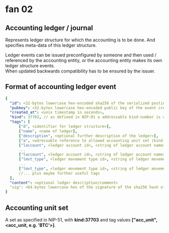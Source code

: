 # fan 02

## Accounting ledger / journal

Represents ledger structure for which the accounting is to be done. And specifies meta-data of this ledger structure.  

Ledger events can be issued preconfigured by someone and then used / referenced by the accounting entity, or the accounting entity makes its own ledger structure events.  
When updated backwards compatibility has to be ensured by the issuer.

## Format of accounting ledger event

~~~yaml
{
  "id": <32-bytes lowercase hex-encoded sha256 of the serialized posting data>,
  "pubkey": <32-bytes lowercase hex-encoded public key of the event creator>,
  "created_at": <unix timestamp in seconds>,
  "kind": 37702, // as defined in NIP-01 a addressable kind-number is used for this event-type
  "tags": [
      ["d", <identifier for ledger structure>],
      ["name", <name of ledger],
      ["description", <optional further description of the ledger>],
      ["a", <adressable reference to allowed accounting unit set (kind 37703) as specified below>],
      ["laccount", <ledger account id>, <string of ledger account name>, <optional further description of ledger account>],
      ...
      ["laccount", <ledger account id>, <string of ledger account name>, <optional further description of ledger account>],
      ["lmvt_type", <ledger movement type id>, <string of ledger movement type id>, <optional further description of ledger movement type>],
      ...
      ["lmvt_type", <ledger movement type id>, <string of ledger movement type id>, <optional further description of ledger movement type>],
      //... plus maybe further useful tags
  ],
  "content": <optional ledger description/comment>
  "sig": <64-bytes lowercase hex of the signature of the sha256 hash of the serialized event data, which is the same as the "id" field>
}
~~~

## Accounting unit set

A set as specified in NIP-51, with **kind:37703** and tag values **\["acc_unit", \<acc_unit, e.g. 'BTC'\>\]**.
